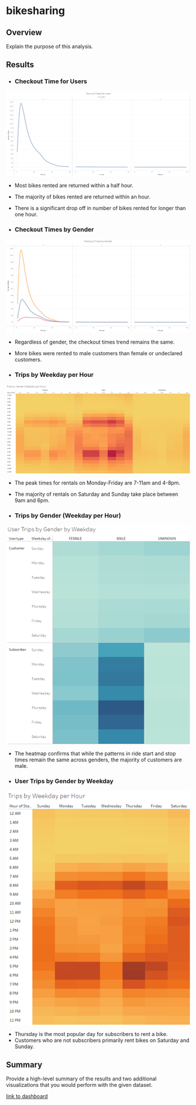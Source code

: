 # bikesharing

## Overview
Explain the purpose of this analysis.

## Results
- ### Checkout Time for Users
![Checkout Times for Users](/images/checkoutTimes.png "Checkout Times for Users")
- Most bikes rented are returned within a half hour.
- The majority of bikes rented are returned within an hour.
- There is a significant drop off in number of bikes rented for longer than one hour.

- ### Checkout Times by Gender
![Checkout Times by Gender](/images/checkoutTimes_gender.png "Checkout Times by Gender")
- Regardless of gender, the checkout times trend remains the same.
- More bikes were rented to male customers than female or undeclared customers.

- ### Trips by Weekday per Hour
![Trips by Weekday per Hour](/images/tripsGenderWeekdayHour.png "Trips by Weekday per Hour")
- The peak times for rentals on Monday-Friday are 7-11am and 4-8pm.
- The majority of rentals on Saturday and Sunday take place between 9am and 6pm.

- ### Trips by Gender (Weekday per Hour)
![Trips by Gender (Weekday per Hour)](/images/tripsUserGenderWeekday.png "Trips by Gender (Weekday per Hour)")
- The heatmap confirms that while the patterns in ride start and stop times remain the same across genders, the majority of customers are male.

- ### User Trips by Gender by Weekday
![User Trips by Gender by Weekday](/images/tripsWeekdayHour.png "User Trips by Gender by Weekday")
- Thursday is the most popular day for subscribers to rent a bike.
- Customers who are not subscribers primarily rent bikes on Saturday and Sunday.

## Summary
Provide a high-level summary of the results and two additional visualizations that you would perform with the given dataset.

[link to dashboard](https://public.tableau.com/views/NYC_CitiBike_Challenge_16650952061860/Story1?:language=en-US&:display_count=n&:origin=viz_share_link "link to dashboard")
